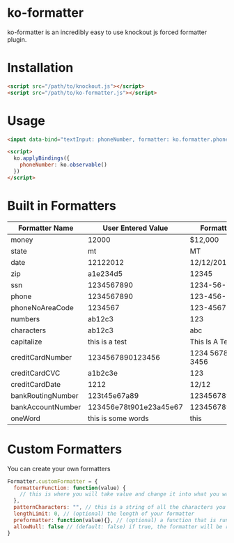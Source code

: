 # ko-formatter

ko-formatter is an incredibly easy to use knockout js forced formatter plugin.

# Installation

```html
<script src="/path/to/knockout.js"></script>
<script src="/path/to/ko-formatter.js"></script>
```

# Usage

```html
<input data-bind="textInput: phoneNumber, formatter: ko.formatter.phone">

<script>
  ko.applyBindings({
    phoneNumber: ko.observable()
  })
</script>
```

# Built in Formatters

| Formatter Name | User Entered Value | Formatted Value |
|----------------|--------------------|-----------------|
| money | 12000 | $12,000 |
| state | mt | MT |
| date | 12122012 | 12/12/2012 |
| zip | a1e234d5 | 12345 |
| ssn | 1234567890 | 1234-56-7890 |
| phone | 1234567890 | 123-456-7890 |
| phoneNoAreaCode | 1234567 | 123-4567 |
| numbers | ab12c3 | 123 |
| characters | ab12c3 | abc |
| capitalize | this is a test | This Is A Test |
| creditCardNumber | 1234567890123456 | 1234 5678 9012 3456 |
| creditCardCVC | a1b2c3e | 123 |
| creditCardDate | 1212 | 12/12 |
| bankRoutingNumber | 123t45e67a89 | 123456789 |
| bankAccountNumber | 123456e78t901e23a45e67 | 12345678901234567 |
| oneWord | this is some words | this |

# Custom Formatters
You can create your own formatters

```javascript
Formatter.customFormatter = {
  formatterFunction: function(value) {
    // this is where you will take value and change it into what you want the formatted value to be
  },
  patternCharacters: "", // this is a string of all the characters you are going to add to the value
  lengthLimit: 0, // (optional) the length of your formatter
  preformatter: function(value){}, // (optional) a function that is run before the formatter to clear out unwanted values
  allowNull: false // (default: false) if true, the formatter will be run even when the input is null
}
```
